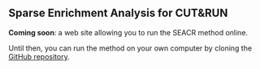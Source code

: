 ## Sparse Enrichment Analysis for CUT&RUN

**Coming soon**: a web site allowing you to run the SEACR method online.

Until then, you can run the method on your own computer by cloning the [GitHub repository](https://github.com/FredHutch/SEACR).

